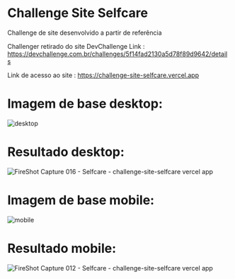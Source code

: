 # Challenge Site Selfcare
Challenge de site desenvolvido a partir de referência

Challenger retirado do site DevChallenge
Link : https://devchallenge.com.br/challenges/5f14fad2130a5d78f89d9642/details

Link de acesso ao site : https://challenge-site-selfcare.vercel.app

#

# Imagem de base desktop:
![desktop](https://user-images.githubusercontent.com/78867248/149231631-5ccb7f93-45c5-4ad6-b0de-0f72bb865892.png)

# Resultado desktop:
![FireShot Capture 016 - Selfcare - challenge-site-selfcare vercel app](https://user-images.githubusercontent.com/78867248/164314727-34ff57b9-b99f-4b19-a878-5578a9a29eb4.png)

# Imagem de base mobile:
![mobile](https://user-images.githubusercontent.com/78867248/149231714-3ca8105e-12db-48f2-9199-357571f839c9.png)

# Resultado mobile:
![FireShot Capture 012 - Selfcare - challenge-site-selfcare vercel app](https://user-images.githubusercontent.com/78867248/163944510-66433163-3ac4-4757-95f2-6bd53ccd4eac.png)
